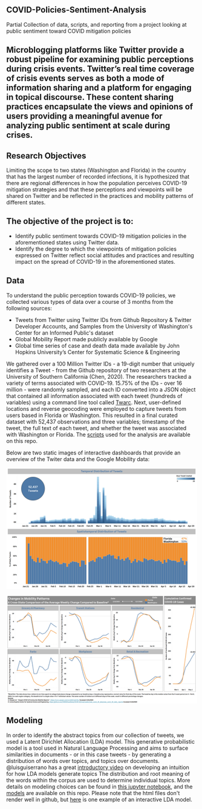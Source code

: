 ## COVID-Policies-Sentiment-Analysis
Partial Collection of data, scripts, and reporting from a project looking at public sentiment toward COVID mitigation policies

## Microblogging platforms like Twitter provide a robust pipeline for examining public perceptions during crisis events. Twitter’s real time coverage of crisis events serves as both a mode of information sharing and a platform for engaging in topical discourse. These content sharing practices encapsulate the views and opinions of users providing a meaningful avenue for analyzing public sentiment at scale during crises.

## Research Objectives
Limiting the scope to two states (Washington and Florida) in the country that has the largest number of recorded infections, it is hypothesized that there are regional differences in how the population perceives COVID-19 mitigation strategies and that these perceptions and viewpoints will be shared on Twitter and be reflected in the practices and mobility patterns of different states. 

## The objective of the project is to:
- Identify public sentiment towards COVID-19 mitigation policies in the aforementioned states using Twitter data.
- Identify the degree to which the viewpoints of mitigation policies expressed on Twitter reflect social attitudes and practices and resulting impact on the spread of COVID-19 in the aforementioned states.

## Data
To understand the public perception towards COVID-19 policies, we collected various types of data over a course of 3 months from the following sources:
- Tweets from Twitter using Twitter IDs from Github Repository & Twitter Developer Accounts, and Samples from the University of Washington's Center for an Informed Public's dataset
- Global Mobility Report made publicly available by Google
- Global time series of case and death data made available by John Hopkins University’s Center for Systematic Science & Engineering

We gathered over a 100 Million Twitter IDs - a 19-digit number that uniquely identifies a Tweet - from the Github repository of two researchers at the University of Southern California (Chen, 2020). The researchers tracked a variety of terms associated with COVID-19. 15.75% of the IDs - over 16 million - were randomly sampled, and each ID converted into a JSON object that contained all information associated with each tweet (hundreds of variables) using a command line tool called [Twarc](https://github.com/DocNow/twarc). Next, user-defined locations and reverse geocoding were employed to capture tweets from users based in Florida or Washington. This resulted in a final curated dataset with 52,437 observations and three variables; timestamp of the tweet, the full text of each tweet, and whether the tweet was associated with Washington or Florida. The [scripts](/scripts) used for the analysis are available on this repo.

Below are two static images of interactive dashboards that provide an overview of the Twiter data and the Google Mobility data:

![Overview of Tweets](/images/TweetsOverview.PNG)




![Overview of Mobility](/images/Mobility_CaseCounts.PNG)

## Modeling
In order to identify the abstract topics from our collection of tweets, we used a Latent Dirichlet Allocation (LDA) model. This generative probabilistic model is a tool used in Natural Language Processing and aims to surface similarities in documents - or in this case tweets - by generating a distribution of words over topics, and topics over documents. @luisguiserrano has a great [introductory video](https://www.youtube.com/watch?v=T05t-SqKArY) on developing an intuition for how LDA models generate topics The distribution and root meaning of the words within the corpus are used to determine individual topics. More details on modeling choices can be found in [this jupyter notebook](https://github.com/johnwachter/COVID-Policies-Sentiment-Analysis/blob/master/scripts/Text%20Analysis%20of%20Tweets.ipynb), and the [models](/lda_models) are available on this repo. Please note that the html files don't render well in github, but [here](https://htmlpreview.github.io/?https://github.com/johnwachter/COVID-Policies-Sentiment-Analysis/blob/master/lda_models/LDA_Vis_Mod1.html) is one example of an interactive LDA model. 
